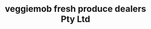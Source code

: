 ---
title: "veggiemob fresh produce dealers Pty Ltd"
url: /athlone-cape-town/veggiemob-fresh-produce-dealers-pty-ltd/
shop: greengrocer
---